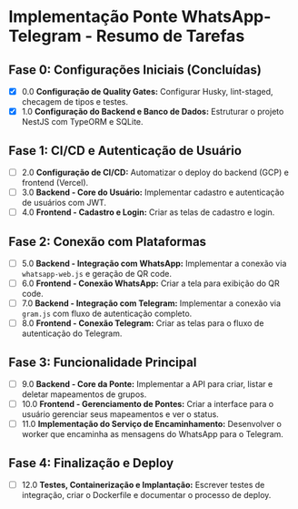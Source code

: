 # Implementação Ponte WhatsApp-Telegram - Resumo de Tarefas

## Fase 0: Configurações Iniciais (Concluídas)

- [x] 0.0 **Configuração de Quality Gates:** Configurar Husky, lint-staged, checagem de tipos e testes.
- [x] 1.0 **Configuração do Backend e Banco de Dados:** Estruturar o projeto NestJS com TypeORM e SQLite.

## Fase 1: CI/CD e Autenticação de Usuário

- [ ] 2.0 **Configuração de CI/CD:** Automatizar o deploy do backend (GCP) e frontend (Vercel).
- [ ] 3.0 **Backend - Core do Usuário:** Implementar cadastro e autenticação de usuários com JWT.
- [ ] 4.0 **Frontend - Cadastro e Login:** Criar as telas de cadastro e login.

## Fase 2: Conexão com Plataformas

- [ ] 5.0 **Backend - Integração com WhatsApp:** Implementar a conexão via `whatsapp-web.js` e geração de QR code.
- [ ] 6.0 **Frontend - Conexão WhatsApp:** Criar a tela para exibição do QR code.
- [ ] 7.0 **Backend - Integração com Telegram:** Implementar a conexão via `gram.js` com fluxo de autenticação completo.
- [ ] 8.0 **Frontend - Conexão Telegram:** Criar as telas para o fluxo de autenticação do Telegram.

## Fase 3: Funcionalidade Principal

- [ ] 9.0 **Backend - Core da Ponte:** Implementar a API para criar, listar e deletar mapeamentos de grupos.
- [ ] 10.0 **Frontend - Gerenciamento de Pontes:** Criar a interface para o usuário gerenciar seus mapeamentos e ver o status.
- [ ] 11.0 **Implementação do Serviço de Encaminhamento:** Desenvolver o worker que encaminha as mensagens do WhatsApp para o Telegram.

## Fase 4: Finalização e Deploy

- [ ] 12.0 **Testes, Containerização e Implantação:** Escrever testes de integração, criar o Dockerfile e documentar o processo de deploy.